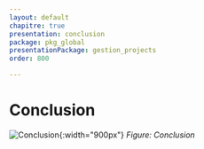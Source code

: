 ```yaml
---
layout: default
chapitre: true
presentation: conclusion
package: pkg_global
presentationPackage: gestion_projects
order: 800

---
```

 
# Conclusion
 
![Conclusion](/prototype/pkg_global/images/conclusion.png){:width="900px"}
*Figure: Conclusion*

<!-- note -->


